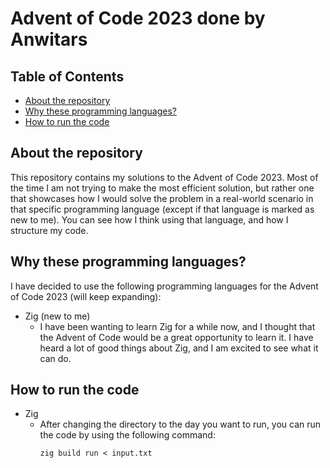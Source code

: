 # Advent of Code 2023 done by Anwitars

## Table of Contents
 - [About the repository](#about-the-repository)
 - [Why these programming languages?](#why-these-programming-languages)
 - [How to run the code](#how-to-run-the-code)

## About the repository

This repository contains my solutions to the Advent of Code 2023. Most of the time I am not trying to make the most efficient solution, but rather one that showcases how I would solve the problem in a real-world scenario in that specific programming language (except if that language is marked as new to me). You can see how I think using that language, and how I structure my code.

## Why these programming languages?

I have decided to use the following programming languages for the Advent of Code 2023 (will keep expanding):
 - Zig (new to me)
   - I have been wanting to learn Zig for a while now, and I thought that the Advent of Code would be a great opportunity to learn it. I have heard a lot of good things about Zig, and I am excited to see what it can do.

## How to run the code

 - Zig
    - After changing the directory to the day you want to run, you can run the code by using the following command:
      ```
      zig build run < input.txt
      ```
